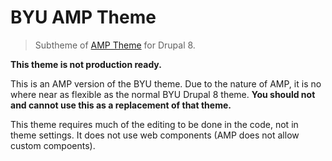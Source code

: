 # BYU AMP Theme
> Subtheme of [AMP Theme](https://drupal.org/project/amptheme) for Drupal 8.

**This theme is not production ready.**

This is an AMP version of the BYU theme. Due to the nature of AMP, it is no where near as flexible as the normal BYU Drupal 8 theme. **You should not and cannot use this as a replacement of that theme.**

This theme requires much of the editing to be done in the code, not in theme settings. It does not use web components (AMP does not allow custom compoents).